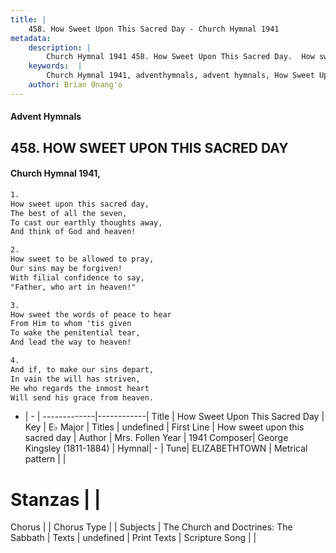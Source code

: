 ```yaml
---
title: |
    458. How Sweet Upon This Sacred Day - Church Hymnal 1941
metadata:
    description: |
        Church Hymnal 1941 458. How Sweet Upon This Sacred Day.  How sweet upon this sacred day,  The best of all the seven,  To cast our earthly thoughts away,  And think of God and heaven! 
    keywords:  |
        Church Hymnal 1941, adventhymnals, advent hymnals, How Sweet Upon This Sacred Day, How sweet upon this sacred day. 
    author: Brian Onang'o
---
```


#### Advent Hymnals
## 458. HOW SWEET UPON THIS SACRED DAY
####  Church Hymnal 1941,

```txt
1.
How sweet upon this sacred day, 
The best of all the seven, 
To cast our earthly thoughts away, 
And think of God and heaven! 

2.
How sweet to be allowed to pray, 
Our sins may be forgiven! 
With filial confidence to say, 
"Father, who art in heaven!" 

3.
How sweet the words of peace to hear 
From Him to whom 'tis given 
To wake the penitential tear, 
And lead the way to heaven! 

4.
And if, to make our sins depart, 
In vain the will has striven, 
He who regards the inmost heart 
Will send his grace from heaven.

```

- |   -  |
-------------|------------|
Title | How Sweet Upon This Sacred Day |
Key | E♭ Major |
Titles | undefined |
First Line | How sweet upon this sacred day |
Author | Mrs. Follen
Year | 1941
Composer| George Kingsley (1811-1884) |
Hymnal|  - |
Tune| ELIZABETHTOWN |
Metrical pattern | |
# Stanzas |  |
Chorus |  |
Chorus Type |  |
Subjects | The Church and Doctrines: The Sabbath |
Texts | undefined |
Print Texts | 
Scripture Song |  |
    
